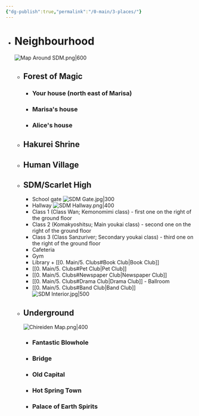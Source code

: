 ```yaml
---
{"dg-publish":true,"permalink":"/0-main/3-places/"}
---
```


- # Neighbourhood
	 ![Map Around SDM.png|600](/img/user/2.%20Images/Map%20Around%20SDM.png)
	- ## Forest of Magic
		- ### Your house (north east of Marisa)
		- ### Marisa's house
		- ### Alice's house
	- ## Hakurei Shrine
	- ## Human Village
	- ## **SDM/Scarlet High**
		- School gate
		![SDM Gate.jpg|300](/img/user/2.%20Images/SDM%20Gate.jpg)
		- Hallway
		![SDM Hallway.png|400](/img/user/2.%20Images/SDM%20Hallway.png)
		- Class 1 (Class Wan; Kemonomimi class) - first one on the right of the ground floor
		- Class 2 (Komakyoshitsu; Main youkai class) - second one on the right of the ground floor
		- Class 3 (Class Sanzuriver; Secondary youkai class) - third one on the right of the ground floor
		- Cafeteria
		- Gym
		- Library + [[0. Main/5. Clubs#Book Club\|Book Club]]
		- [[0. Main/5. Clubs#Pet Club\|Pet Club]]
		- [[0. Main/5. Clubs#Newspaper Club\|Newspaper Club]]
		- [[0. Main/5. Clubs#Drama Club\|Drama Club]] - Ballroom
		- [[0. Main/5. Clubs#Band Club\|Band Club]]
		![SDM Interior.jpg|500](/img/user/2.%20Images/SDM%20Interior.jpg)
	- ## Underground
		![Chireiden Map.png|400](/img/user/2.%20Images/Chireiden%20Map.png)
		- ### Fantastic Blowhole
		- ### Bridge
		- ### Old Capital
		- ### Hot Spring Town
		- ### Palace of Earth Spirits